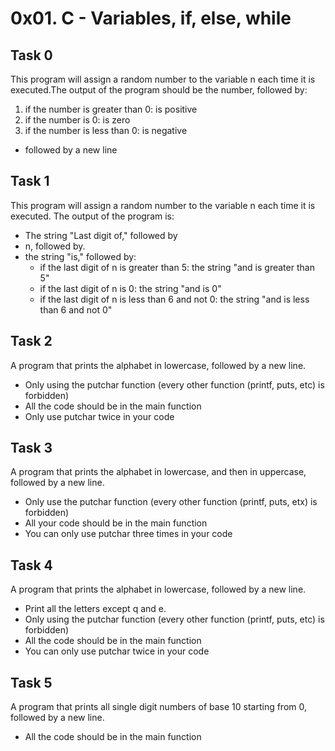 # 0x01. C - Variables, if, else, while
## Task 0
This program will assign a random number to the variable n each time it is executed.The output of the program should be the number, followed by:
1. if the number is greater than 0: is positive
2. if the number is 0: is zero
3. if the number is less than 0: is negative
- followed by a new line
## Task 1
This program will assign a random number to the variable n each time it is executed. The output of the program is: 
- The string "Last digit of," followed by
- n, followed by.
- the string "is," followed by:
	* if the last digit of n is greater than 5: the string "and is greater than 5"
	* if the last digit of n is 0: the string "and is 0"
	* if the last digit of n is less than 6 and not 0: the string "and is less than 6 and not 0"
## Task 2
A program that prints the alphabet in lowercase, followed by a new line.
- Only using the putchar function (every other function (printf, puts, etc) is forbidden)
- All the code should be in the main function
- Only use putchar twice in your code

## Task 3
A program that prints the alphabet in lowercase, and then in uppercase, followed by a new line.
- Only use the putchar function (every other function (printf, puts, etx) is forbidden)
- All your code should be in the main function
- You can only use putchar three times in your code

## Task 4
A program that prints the alphabet in lowercase, followed by a new line.
- Print all the letters except q and e.
- Only using the putchar function (every other function (printf, puts, etc) is forbidden)
- All the code should be in the main function
- You can only use putchar twice in your code

## Task 5
A program that prints all single digit numbers of base 10 starting from 0, followed by a new line.
- All the code should be in the main function
